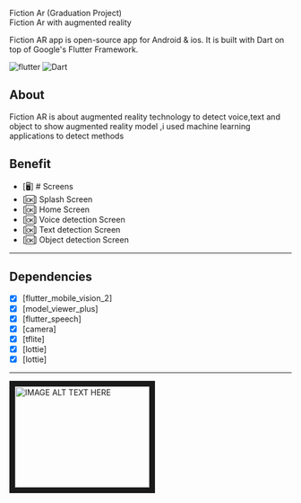 Fiction Ar (Graduation Project)<br>
Fiction Ar with augmented reality

Fiction AR app is open-source  app for Android & ios. It is built with Dart on top of Google's Flutter Framework.


![flutter](https://img.shields.io/badge/Flutter-Framework-green?logo=flutter)
![Dart](https://img.shields.io/badge/Dart-Language-blue?logo=dart)



## About
Fiction AR is about augmented reality technology to detect voice,text and object to show augmented reality model ,i used machine learning applications to detect methods



## Benefit

- [🖥] # Screens 
- [🆗] Splash Screen
- [🆗] Home Screen
- [🆗] Voice detection Screen
- [🆗] Text detection Screen
- [🆗] Object detection Screen
--------------------------------
## Dependencies
- [x] [flutter_mobile_vision_2]
- [x] [model_viewer_plus]
- [x] [flutter_speech]
- [x] [camera]
- [x] [tflite]
- [x] [lottie]
- [x] [lottie]

--------------------------

<a href="https://www.linkedin.com/feed/update/urn:li:activity:6936427545751891968/" target="_blank"><img src="https://www.google.com/url?sa=i&url=https%3A%2F%2Fwww.linkeng.com%2F&psig=AOvVaw2RKuB1A2hqH9N4volNiF6m&ust=1675451674654000&source=images&cd=vfe&ved=0CBAQjRxqFwoTCMCG5YHG9_wCFQAAAAAdAAAAABAE" 
alt="IMAGE ALT TEXT HERE" width="240" height="180" border="10" /></a>
